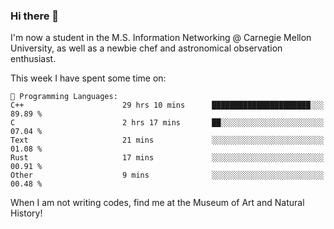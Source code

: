 ### Hi there 👋

I'm now a student in the M.S. Information Networking @ Carnegie Mellon University, as well as a newbie chef and astronomical observation enthusiast. 



<!--START_SECTION:waka-->
This week I have spent some time on: 

```text
💬 Programming Languages: 
C++                      29 hrs 10 mins      ██████████████████████░░░   89.89 % 
C                        2 hrs 17 mins       ██░░░░░░░░░░░░░░░░░░░░░░░   07.04 % 
Text                     21 mins             ░░░░░░░░░░░░░░░░░░░░░░░░░   01.08 % 
Rust                     17 mins             ░░░░░░░░░░░░░░░░░░░░░░░░░   00.91 % 
Other                    9 mins              ░░░░░░░░░░░░░░░░░░░░░░░░░   00.48 % 
```


<!--END_SECTION:waka-->

When I am not writing codes, find me at the Museum of Art and Natural History!
